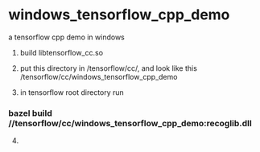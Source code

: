 # windows_tensorflow_cpp_demo
a tensorflow cpp demo in windows

1. build libtensorflow_cc.so
2. put this directory in /tensorflow/cc/, and look like this /tensorflow/cc/windows_tensorflow_cpp_demo

3. in tensorflow root directory run 
### bazel build //tensorflow/cc/windows_tensorflow_cpp_demo:recoglib.dll

4. 
